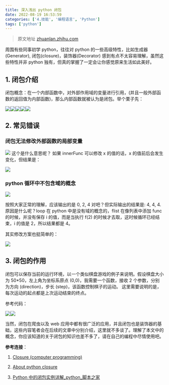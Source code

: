 ```yaml
---
title: 深入浅出 python 闭包
date: 2022-08-19 16:53:59
categories: ['4.技能', '编程语言', 'Python']
tags: ['python']
---
```


>原文地址 [zhuanlan.zhihu.com](https://zhuanlan.zhihu.com/p/22229197)

周围有些同事初学 python，往往对 python 的一些高级特性，比如生成器 (Generator), 闭包(closure)，装饰器(Decorator) 感到有点不太容易理解，虽然这些特性并非 python 独有，但真的掌握了一定会让你感觉原来生活如此美好。
  
  
## 1.  闭包介绍

闭包概念：在一个内部函数中，对外部作用域的变量进行引用，(并且一般外部函数的返回值为内部函数)，那么内部函数就被认为是闭包。举个栗子先：

![](https://pic3.zhimg.com/0bf070da6fba4187510d4f423f451dd2_b.png)![](https://pic4.zhimg.com/564bc6ce56fc4cf2bf5128cd6c60b477_b.png)![](https://pic1.zhimg.com/dee4a1e824a6da024b5eace407eeab90_r.jpg)![](https://pic1.zhimg.com/f54f1765811dd5c13f415ec25cf2072c_b.png)![](https://pic2.zhimg.com/5ea23ecb27f7aa70eff3b6e445093f31_b.png)
  
  
## 2. 常见错误

  
  
###  闭包无法修改外部函数的局部变量

![](https://pic1.zhimg.com/37066f1c440ecf7a31f685728119cfa8_r.jpg)
这个是什么意思呢？
如果 innerFunc 可以修改 x 的值的话，x 的值前后会发生变化，但结果是：

![](https://pic3.zhimg.com/a7d6feca997ecb0262aaa2875a77c4fa_b.png)
  
  
### python 循环中不包含域的概念

![](https://pic3.zhimg.com/0c44b9dee2b981816d4137a432c4185e_b.png)

按照大家正常的理解，应该输出的是 0, 2, 4 对吧？但实际输出的结果是: 4, 4, 4. 原因是什么呢？loop 在 python 中是没有域的概念的，flist 在像列表中添加 func 的时候，并没有保存 i 的值，而是当执行 f(2) 的时候才去取，这时候循环已经结束，i 的值是 2，所以结果都是 4。

其实修改方案也挺简单的：

![](https://pic1.zhimg.com/b61fccab921e91f626fb0488a0bace5c_r.jpg)
  
  
## 3. 闭包的作用

闭包可以保存当前的运行环境，以一个类似棋盘游戏的例子来说明。假设棋盘大小为 50*50，左上角为坐标系原点 (0,0)，我需要一个函数，接收 2 个参数，分别为方向 (direction)，步长 (step)，该函数控制棋子的运动。 这里需要说明的是，每次运动的起点都是上次运动结束的终点。

参考代码：

![](https://pic3.zhimg.com/9ce54b9dd939bb31e18923e7b3618d42_b.png)![](https://pic3.zhimg.com/dcbee56a8bcc7d164dddd39d68ee80b6_b.png)

当然，闭包在爬虫以及 web 应用中都有很广泛的应用，并且闭包也是装饰器的基础，这些内容笔者会在后续的文章中分别介绍，这里就不多谈了。理解了本文中的概念，你应该知道的关于闭包的知识也差不多了，请在自己的编程中尽情使用吧。

**参考连接**：

1.  [Closure (computer programming)](https://link.zhihu.com/?target=https%3A//en.wikipedia.org/wiki/Closure_%28computer_programming%29)  
    
2.  [About python closure](https://link.zhihu.com/?target=http%3A//stackoverflow.com/questions/11408515/about-python-closure)  
    
3.  [Python 中的闭包实例详解_python_脚本之家](https://link.zhihu.com/?target=http%3A//www.jb51.net/article/54498.htm)